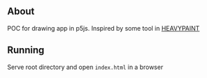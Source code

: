 ## About

POC for drawing app in p5js. Inspired by some tool in [HEAVYPAINT](https://www.heavypaint.com/)

## Running

Serve root directory and open `index.html` in a browser
